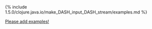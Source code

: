 {% include 1.5.0/clojure.java.io/make_DASH_input_DASH_stream/examples.md %}

[Please add examples!](https://github.com/arrdem/grimoire/edit/master/_includes/1.6.0/clojure.java.io/make_DASH_input_DASH_stream/examples.md)
